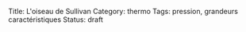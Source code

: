 Title: L'oiseau de Sullivan
Category: thermo
Tags: pression, grandeurs caractéristiques
Status: draft


